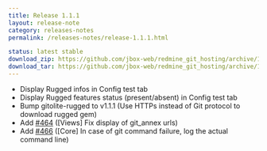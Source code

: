 ```yaml
---
title: Release 1.1.1
layout: release-note
category: releases-notes
permalink: /releases-notes/release-1.1.1.html

status: latest stable
download_zip: https://github.com/jbox-web/redmine_git_hosting/archive/1.1.1.zip
download_tar: https://github.com/jbox-web/redmine_git_hosting/archive/1.1.1.tar.gz
---
```


* Display Rugged infos in Config test tab
* Display Rugged features status (present/absent) in Config test tab
* Bump gitolite-rugged to v1.1.1 (Use HTTPs instead of Git protocol to download rugged gem)
* Add [#464](https://github.com/jbox-web/redmine_git_hosting/pull/464) ([Views] Fix display of git_annex urls)
* Add [#466](https://github.com/jbox-web/redmine_git_hosting/pull/466) ([Core] In case of git command failure, log the actual command line)
